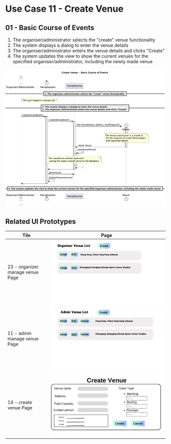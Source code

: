# Use Case 11 - Create Venue

## 01 - Basic Course of Events
1. The organiser/administrator selects the "create" venue functionality
2. The system displays a dialog to enter the venue details 
3. The organiser/administrator enters the venue details and clicks "Create" 
4. The system updates the view to show the current venues for the specified organiser/administrator, including the newly made venue

![Use Case Name - Basic Course of Events](/02-analysis/usecases/images/11-create-venue.png)

## Related UI Prototypes
| Tile                             | Page                                                                              |
|----------------------------------|-----------------------------------------------------------------------------------|
| 23 - organizer manage venue Page | ![Organizer Manage Venue Page](/01-requirements/ui/23-organizer-manage-venue.png) |
| 11 - admin manage venue Page     | ![Admin Manage Venue Page](/01-requirements/ui/11-admin-manage-venue.png)         |
| 14 - create venue Page           | ![Create Venue Page](/01-requirements/ui/14-create-venue.png)                     |
